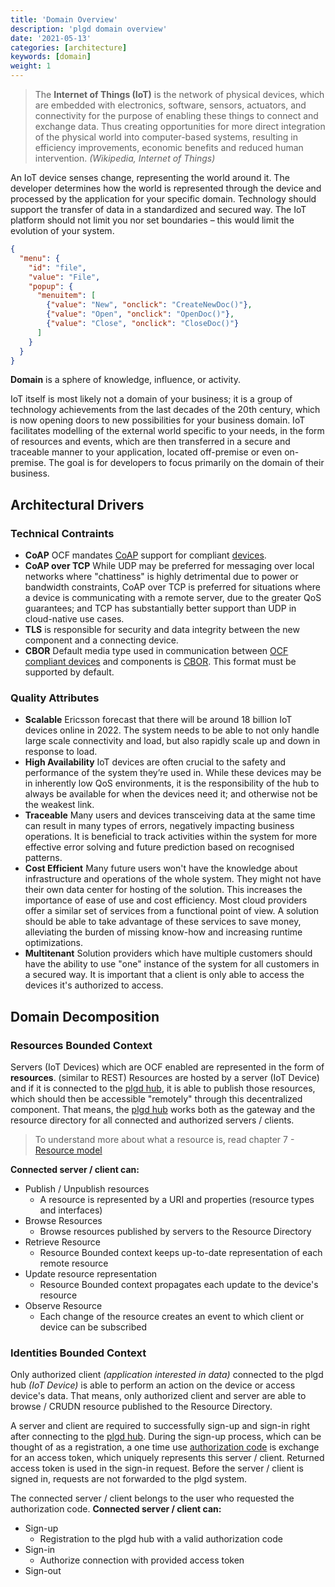 ```yaml
---
title: 'Domain Overview'
description: 'plgd domain overview'
date: '2021-05-13'
categories: [architecture]
keywords: [domain]
weight: 1
---
```


> The **Internet of Things (IoT)** is the network of physical devices, which are embedded with electronics, software, sensors, actuators, and connectivity for the purpose of enabling these things to connect and exchange data. Thus creating opportunities for more direct integration of the physical world into computer-based systems, resulting in efficiency improvements, economic benefits and reduced human intervention. _(Wikipedia, Internet of Things)_

An IoT device senses change, representing the world around it. The developer determines how the world is represented through the device and processed by the application for your specific domain. Technology should support the transfer of data in a standardized and secured way. The IoT platform should not limit you nor set boundaries – this would limit the evolution of your system.

```json
{
  "menu": {
    "id": "file",
    "value": "File",
    "popup": {
      "menuitem": [
        {"value": "New", "onclick": "CreateNewDoc()"},
        {"value": "Open", "onclick": "OpenDoc()"},
        {"value": "Close", "onclick": "CloseDoc()"}
      ]
    }
  }
}
```

**Domain** is a sphere of knowledge, influence, or activity.

IoT itself is most likely not a domain of your business; it is a group of technology achievements from the last decades of the 20th century, which is now opening doors to new possibilities for your business domain. IoT facilitates modelling of the external world specific to your needs, in the form of resources and events, which are then transferred in a secure and traceable manner to your application, located off-premise or even on-premise. The goal is for developers to focus primarily on the domain of their business.

## Architectural Drivers

### Technical Contraints

- **CoAP**
    OCF mandates [CoAP](https://coap.technology/) support for compliant [devices](https://github.com/iotivity/iotivity-lite).
- **CoAP over TCP**
    While UDP may be preferred for messaging over local networks where "chattiness" is highly detrimental due to power or bandwidth constraints, CoAP over TCP is preferred for situations where a device is communicating with a remote server, due to the greater QoS guarantees; and TCP has substantially better support than UDP in cloud-native use cases.
- **TLS**
    is responsible for security and data integrity between the new component and a connecting device.
- **CBOR**
    Default media type used in communication between [OCF compliant devices](https://github.com/iotivity/iotivity-lite) and components is [CBOR](https://cbor.io/). This format must be supported by default.

### Quality Attributes

- **Scalable**
    Ericsson forecast that there will be around 18 billion IoT devices online in 2022. The system needs to be able to not only handle large scale connectivity and load, but also rapidly scale up and down in response to load.
- **High Availability**
    IoT devices are often crucial to the safety and performance of the system they’re used in. While these devices may be in inherently low QoS environments, it is the responsibility of the hub to always be available for when the devices need it; and otherwise not be the weakest link.
- **Traceable**
    Many users and devices transceiving data at the same time can result in many types of errors, negatively impacting business operations. It is beneficial to track activities within the system for more effective error solving and future prediction based on recognised patterns.
- **Cost Efficient**
    Many future users won't have the knowledge about infrastructure and operations of the whole system. They might not have their own data center for hosting of the solution. This increases the importance of ease of use and cost efficiency. Most cloud providers offer a similar set of services from a functional point of view. A solution should be able to take advantage of these services to save money, alleviating the burden of missing know-how and increasing runtime optimizations.
- **Multitenant**
    Solution providers which have multiple customers should have the ability to use "one" instance of the system for all customers in a secured way. It is important that a client is only able to access the devices it's authorized to access.

## Domain Decomposition

### Resources Bounded Context

Servers (IoT Devices) which are OCF enabled are represented in the form of **resources**. (similar to REST)  Resources are hosted by a server (IoT Device) and if it is connected to the [plgd hub](https://github.com/plgd-dev/hub/), it is able to publish those resources, which should then be accessible "remotely" through this decentralized component. That means, the [plgd hub](https://github.com/plgd-dev/hub/) works both as the gateway and the resource directory for all connected and authorized servers / clients.

> To understand more about what a resource is, read chapter 7 - [Resource model](https://openconnectivity.org/specs/OCF_Core_Specification.pdf)

**Connected server / client can:**

- Publish / Unpublish resources
   - A resource is represented by a URI and properties (resource types and interfaces)
- Browse Resources
   - Browse resources published by servers to the Resource Directory
- Retrieve Resource
   - Resource Bounded context keeps up-to-date representation of each remote resource
- Update resource representation
   - Resource Bounded context propagates each update to the device's resource
- Observe Resource
   - Each change of the resource creates an event to which client or device can be subscribed

### Identities Bounded Context

Only authorized client _(application interested in data)_ connected to the plgd hub _(IoT Device)_ is able to perform an action on the device or access device's data. That means, only authorized client and server are able to browse / CRUDN resource published to the Resource Directory.

A server and client are required to successfully sign-up and sign-in right after connecting to the [plgd hub](https://github.com/plgd-dev/hub/). During the sign-up process, which can be thought of as a registration, a one time use [authorization code](https://tools.ietf.org/html/rfc6749#section-1.3.1) is exchange for an access token, which uniquely represents this server / client. Returned access token is used in the sign-in request. Before the server / client is signed in, requests are not forwarded to the plgd system.

The connected server / client belongs to the user who requested the authorization code.
**Connected server / client can:**

- Sign-up
   - Registration to the plgd hub with a valid authorization code
- Sign-in
   - Authorize connection with provided access token
- Sign-out

